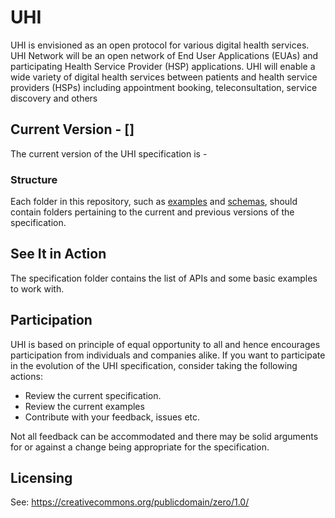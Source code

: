 # UHI
UHI is envisioned as an open protocol for various digital health services. UHI Network will be an open network of End User Applications (EUAs) and participating Health Service Provider (HSP) applications. UHI will enable a wide variety of digital health services between patients and health service providers (HSPs) including appointment booking, teleconsultation, service discovery and others

## Current Version - []

The current version of the UHI specification is -  

### Structure

Each folder in this repository, such as [examples](examples) and [schemas](schemas), should contain folders pertaining to the current and previous versions of the specification.

## See It in Action

The specification folder contains the list of APIs and some basic examples to work with.

## Participation

UHI is based on principle of equal opportunity to all and hence encourages participation from individuals and companies alike. If you want to participate in the evolution of the UHI specification, consider taking the following actions:

* Review the current specification.
* Review the current examples
* Contribute with your feedback, issues etc.

Not all feedback can be accommodated and there may be solid arguments for or against a change being appropriate for the specification.

## Licensing

See: https://creativecommons.org/publicdomain/zero/1.0/



